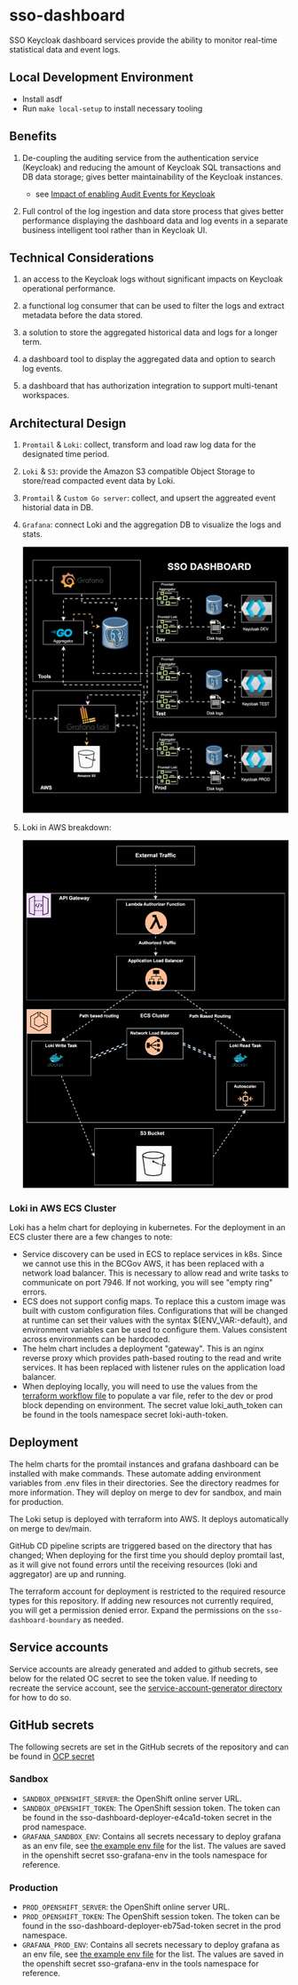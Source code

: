 # sso-dashboard

SSO Keycloak dashboard services provide the ability to monitor real-time statistical data and event logs.

## Local Development Environment

- Install asdf
- Run `make local-setup` to install necessary tooling

## Benefits

1. De-coupling the auditing service from the authentication service (Keycloak) and reducing the amount of Keycloak SQL transactions and DB data storage; gives better maintainability of the Keycloak instances.

   - see [Impact of enabling Audit Events for Keycloak](https://keycloak.discourse.group/t/impact-of-enabling-audit-events-for-keycloak/13552/2)

1. Full control of the log ingestion and data store process that gives better performance displaying the dashboard data and log events in a separate business intelligent tool rather than in Keycloak UI.

## Technical Considerations

1. an access to the Keycloak logs without significant impacts on Keycloak operational performance.

1. a functional log consumer that can be used to filter the logs and extract metadata before the data stored.

1. a solution to store the aggregated historical data and logs for a longer term.

1. a dashboard tool to display the aggregated data and option to search log events.

1. a dashboard that has authorization integration to support multi-tenant workspaces.

## Architectural Design

1. `Promtail` & `Loki`: collect, transform and load raw log data for the designated time period.

1. `Loki` & `S3`: provide the Amazon S3 compatible Object Storage to store/read compacted event data by Loki.

1. `Promtail` & `Custom Go server`: collect, and upsert the aggreated event historial data in DB.

1. `Grafana`: connect Loki and the aggregation DB to visualize the logs and stats.

   ![SSO Dashboard Architecture Diagram](assets/sso-dashboard.drawio.svg)

1. Loki in AWS breakdown:

   ![SSO Loki on AWS Diagram](assets/sso-dashboard-aws.drawio.svg)

### Loki in AWS ECS Cluster

Loki has a helm chart for deploying in kubernetes. For the deployment in an ECS cluster there are a few changes to note:

- Service discovery can be used in ECS to replace services in k8s. Since we cannot use this in the BCGov AWS, it has been replaced with a network load balancer. This is necessary to allow read and write tasks to communicate on port 7946. If not working, you will see "empty ring" errors.
- ECS does not support config maps. To replace this a custom image was built with custom configuration files. Configurations that will be changed at runtime can set their values with the syntax ${ENV_VAR:-default}, and environment variables can be used to configure them. Values consistent across environments can be hardcoded.
- The helm chart includes a deployment "gateway". This is an nginx reverse proxy which provides path-based routing to the read and write services. It has been replaced with listener rules on the application load balancer.
- When deploying locally, you will need to use the values from the [terraform workflow file](/.github/workflows/terraform.yaml#97) to populate a var file, refer to the dev or prod block depending on environment. The secret value loki_auth_token can be found in the tools namespace secret loki-auth-token.

<!-- ![image](https://user-images.githubusercontent.com/36021827/211399712-5bbeaa67-2994-460f-a12b-368b13187cdd.png) -->

## Deployment

The helm charts for the promtail instances and grafana dashboard can be installed with make commands. These automate adding environment variables from .env files in their directories. See the directory readmes for more information. They will deploy on merge to dev for sandbox, and main for production.

The Loki setup is deployed with terraform into AWS. It deploys automatically on merge to dev/main.

GitHub CD pipeline scripts are triggered based on the directory that has changed; When deploying for the first time you should deploy promtail last, as it will give not found errors until the receiving resources (loki and aggregator) are up and running.

The terraform account for deployment is restricted to the required resource types for this repository. If adding new resources not currently required, you will get a permission denied error. Expand the permissions on the `sso-dashboard-boundary` as needed.

## Service accounts

Service accounts are already generated and added to github secrets, see below for the related OC secret to see the token value. If needing to recreate the service account, see the [service-account-generator directory](/service-account-generator/README.md) for how to do so.

## GitHub secrets

The following secrets are set in the GitHub secrets of the repository and can be found in [OCP secret](https://console.apps.silver.devops.gov.bc.ca/k8s/ns/6d70e7-tools/secrets/sso-team-sso-dashboard-github-secrets)

### Sandbox

- `SANDBOX_OPENSHIFT_SERVER`: the OpenShift online server URL.
- `SANDBOX_OPENSHIFT_TOKEN`: The OpenShift session token. The token can be found in the sso-dashboard-deployer-e4ca1d-token secret in the prod namespace.
- `GRAFANA_SANDBOX_ENV`: Contains all secrets necessary to deploy grafana as an env file, see [the example env file](/helm/grafana/.env.example) for the list. The values are saved in the openshift secret sso-grafana-env in the tools namespace for reference.

### Production

- `PROD_OPENSHIFT_SERVER`: the OpenShift online server URL.
- `PROD_OPENSHIFT_TOKEN`: The OpenShift session token. The token can be found in the sso-dashboard-deployer-eb75ad-token secret in the prod namespace.
- `GRAFANA_PROD_ENV`: Contains all secrets necessary to deploy grafana as an env file, see [the example env file](/helm/grafana/.env.example) for the list. The values are saved in the openshift secret sso-grafana-env in the tools namespace for reference.
